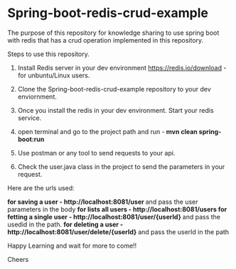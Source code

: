 # Spring-boot-redis-crud-example

The purpose of this repository for knowledge sharing to use spring boot with redis that has a crud operation implemented in this repository.

Steps to use this repository.

1. Install Redis server in your dev environment https://redis.io/download - for unbuntu/Linux users.

2. Clone the Spring-boot-redis-crud-example repository to your dev enviornment.

3. Once you install the redis in your dev environment. Start your redis service.

4. open terminal and go to the project path and run -<strong> mvn clean spring-boot:run </strong>

5. Use postman or any tool to send requests to your api.

6. Check the user.java class in the project to send the parameters in your request.


Here are the urls used:

<strong> for saving a user - http://localhost:8081/user </strong> and pass the user parameters in the body
<strong> for lists all users - http://localhost:8081/users </strong>
<strong> for fetting a single user - http://localhost:8081/user/{userId} </strong> and pass the usedid in the path.
<strong> for deleting a user - http://localhost:8081/user/delete/{userId} </strong> and pass the userId in the path




Happy Learning and wait for more to come!!

Cheers
